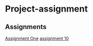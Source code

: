 # Project-assignment


## Assignments

[Assignment One](https://github.com/Amos36/Project-assignments/blob/gh-pages/f17magd150lab01_Bogacki.pde)
[assignment 10](https://github.com/Amos36/Project-assignments/blob/gh-pages/f17magd150lab10_Bogacki/f17magd150lab10_Bogacki.pde)
